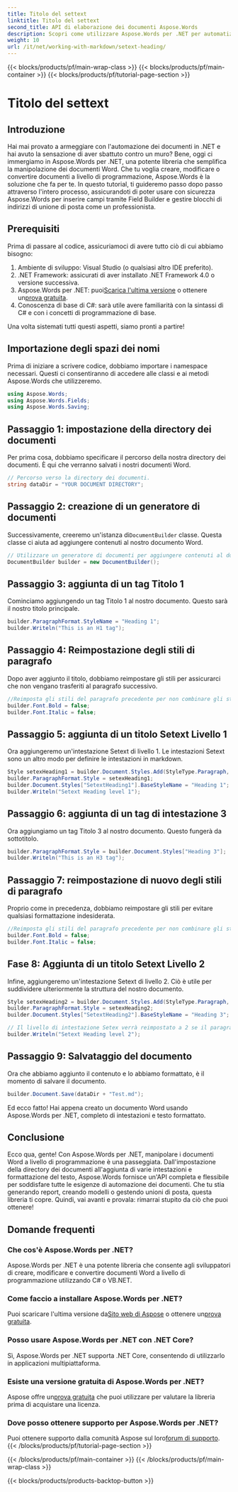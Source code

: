 ```yaml
---
title: Titolo del settext
linktitle: Titolo del settext
second_title: API di elaborazione dei documenti Aspose.Words
description: Scopri come utilizzare Aspose.Words per .NET per automatizzare la creazione e la formattazione di documenti Word con questo tutorial completo e dettagliato.
weight: 10
url: /it/net/working-with-markdown/setext-heading/
---
```


{{< blocks/products/pf/main-wrap-class >}}
{{< blocks/products/pf/main-container >}}
{{< blocks/products/pf/tutorial-page-section >}}

# Titolo del settext

## Introduzione

Hai mai provato a armeggiare con l'automazione dei documenti in .NET e hai avuto la sensazione di aver sbattuto contro un muro? Bene, oggi ci immergiamo in Aspose.Words per .NET, una potente libreria che semplifica la manipolazione dei documenti Word. Che tu voglia creare, modificare o convertire documenti a livello di programmazione, Aspose.Words è la soluzione che fa per te. In questo tutorial, ti guideremo passo dopo passo attraverso l'intero processo, assicurandoti di poter usare con sicurezza Aspose.Words per inserire campi tramite Field Builder e gestire blocchi di indirizzi di unione di posta come un professionista.

## Prerequisiti

Prima di passare al codice, assicuriamoci di avere tutto ciò di cui abbiamo bisogno:

1. Ambiente di sviluppo: Visual Studio (o qualsiasi altro IDE preferito).
2. .NET Framework: assicurati di aver installato .NET Framework 4.0 o versione successiva.
3.  Aspose.Words per .NET: puoi[Scarica l'ultima versione](https://releases.aspose.com/words/net/) o ottenere un[prova gratuita](https://releases.aspose.com/).
4. Conoscenza di base di C#: sarà utile avere familiarità con la sintassi di C# e con i concetti di programmazione di base.

Una volta sistemati tutti questi aspetti, siamo pronti a partire!

## Importazione degli spazi dei nomi

Prima di iniziare a scrivere codice, dobbiamo importare i namespace necessari. Questi ci consentiranno di accedere alle classi e ai metodi Aspose.Words che utilizzeremo.

```csharp
using Aspose.Words;
using Aspose.Words.Fields;
using Aspose.Words.Saving;
```

## Passaggio 1: impostazione della directory dei documenti

Per prima cosa, dobbiamo specificare il percorso della nostra directory dei documenti. È qui che verranno salvati i nostri documenti Word.

```csharp
// Percorso verso la directory dei documenti.
string dataDir = "YOUR DOCUMENT DIRECTORY";
```

## Passaggio 2: creazione di un generatore di documenti

 Successivamente, creeremo un'istanza di`DocumentBuilder` classe. Questa classe ci aiuta ad aggiungere contenuti al nostro documento Word.

```csharp
// Utilizzare un generatore di documenti per aggiungere contenuti al documento.
DocumentBuilder builder = new DocumentBuilder();
```

## Passaggio 3: aggiunta di un tag Titolo 1

Cominciamo aggiungendo un tag Titolo 1 al nostro documento. Questo sarà il nostro titolo principale.

```csharp
builder.ParagraphFormat.StyleName = "Heading 1";
builder.Writeln("This is an H1 tag");
```

## Passaggio 4: Reimpostazione degli stili di paragrafo

Dopo aver aggiunto il titolo, dobbiamo reimpostare gli stili per assicurarci che non vengano trasferiti al paragrafo successivo.

```csharp
//Reimposta gli stili del paragrafo precedente per non combinare gli stili tra paragrafi.
builder.Font.Bold = false;
builder.Font.Italic = false;
```

## Passaggio 5: aggiunta di un titolo Setext Livello 1

Ora aggiungeremo un'intestazione Setext di livello 1. Le intestazioni Setext sono un altro modo per definire le intestazioni in markdown.

```csharp
Style setexHeading1 = builder.Document.Styles.Add(StyleType.Paragraph, "SetextHeading1");
builder.ParagraphFormat.Style = setexHeading1;
builder.Document.Styles["SetextHeading1"].BaseStyleName = "Heading 1";
builder.Writeln("Setext Heading level 1");
```

## Passaggio 6: aggiunta di un tag di intestazione 3

Ora aggiungiamo un tag Titolo 3 al nostro documento. Questo fungerà da sottotitolo.

```csharp
builder.ParagraphFormat.Style = builder.Document.Styles["Heading 3"];
builder.Writeln("This is an H3 tag");
```

## Passaggio 7: reimpostazione di nuovo degli stili di paragrafo

Proprio come in precedenza, dobbiamo reimpostare gli stili per evitare qualsiasi formattazione indesiderata.

```csharp
//Reimposta gli stili del paragrafo precedente per non combinare gli stili tra paragrafi.
builder.Font.Bold = false;
builder.Font.Italic = false;
```

## Fase 8: Aggiunta di un titolo Setext Livello 2

Infine, aggiungeremo un'intestazione Setext di livello 2. Ciò è utile per suddividere ulteriormente la struttura del nostro documento.

```csharp
Style setexHeading2 = builder.Document.Styles.Add(StyleType.Paragraph, "SetextHeading2");
builder.ParagraphFormat.Style = setexHeading2;
builder.Document.Styles["SetextHeading2"].BaseStyleName = "Heading 3";

// Il livello di intestazione Setex verrà reimpostato a 2 se il paragrafo base ha un livello di intestazione maggiore di 2.
builder.Writeln("Setext Heading level 2");
```

## Passaggio 9: Salvataggio del documento

Ora che abbiamo aggiunto il contenuto e lo abbiamo formattato, è il momento di salvare il documento.

```csharp
builder.Document.Save(dataDir + "Test.md");
```

Ed ecco fatto! Hai appena creato un documento Word usando Aspose.Words per .NET, completo di intestazioni e testo formattato.

## Conclusione

Ecco qua, gente! Con Aspose.Words per .NET, manipolare i documenti Word a livello di programmazione è una passeggiata. Dall'impostazione della directory dei documenti all'aggiunta di varie intestazioni e formattazione del testo, Aspose.Words fornisce un'API completa e flessibile per soddisfare tutte le esigenze di automazione dei documenti. Che tu stia generando report, creando modelli o gestendo unioni di posta, questa libreria ti copre. Quindi, vai avanti e provala: rimarrai stupito da ciò che puoi ottenere!

## Domande frequenti

### Che cos'è Aspose.Words per .NET?
Aspose.Words per .NET è una potente libreria che consente agli sviluppatori di creare, modificare e convertire documenti Word a livello di programmazione utilizzando C# o VB.NET.

### Come faccio a installare Aspose.Words per .NET?
 Puoi scaricare l'ultima versione da[Sito web di Aspose](https://releases.aspose.com/words/net/) o ottenere un[prova gratuita](https://releases.aspose.com/).

### Posso usare Aspose.Words per .NET con .NET Core?
Sì, Aspose.Words per .NET supporta .NET Core, consentendo di utilizzarlo in applicazioni multipiattaforma.

### Esiste una versione gratuita di Aspose.Words per .NET?
 Aspose offre un[prova gratuita](https://releases.aspose.com/) che puoi utilizzare per valutare la libreria prima di acquistare una licenza.

### Dove posso ottenere supporto per Aspose.Words per .NET?
 Puoi ottenere supporto dalla comunità Aspose sul loro[forum di supporto](https://forum.aspose.com/c/words/8).
{{< /blocks/products/pf/tutorial-page-section >}}

{{< /blocks/products/pf/main-container >}}
{{< /blocks/products/pf/main-wrap-class >}}

{{< blocks/products/products-backtop-button >}}

